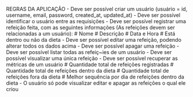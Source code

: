 REGRAS DA APLICAÇÃO
    - Deve ser possível criar um usuário (usuário = id, username, email, password, created_at, updated_at)
    - Deve ser possível identificar o usuário entre as requisições
    - Deve ser possível registrar uma refeição feita, com as seguintes informações (As refeições devem ser relacionadas a um usuário):
        # Nome
        # Descrição
        # Data e Hora
        # Está dentro ou não da dieta
    - Deve ser possível editar uma refeição, podendo alterar todos os dados acima
    - Deve ser possível apagar uma refeição
    - Deve ser possível listar todas as refeiç~ies de um usuário
    - Deve ser possível visualizar uma única refeição
    - Deve ser possível recuperar as métricas de um usuário
        # Quantidade total de refeições registradas
        # Quantidade total de refeições dentro da dieta
        # Quantidade total de refeições fora da dieta
        # Melhor sequência por dia de refeições dentro da dieta
    - O usuário só pode visualizar editar e apagar as refeições o qual ele criou 